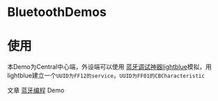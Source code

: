 # BluetoothDemos

# 使用
本Demo为Central中心端，外设端可以使用 [蓝牙调试神器lightblue](https://itunes.apple.com/cn/app/lightblue-explorer-bluetooth/id557428110?mt=8)模拟，用lightblue建立一个`UUID为FF12的service`，`UUID为FF01的CBCharacteristic`

文章 [蓝牙编程](http://mokai.me/2015/09/bluetooth-guide/) Demo

